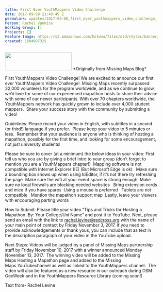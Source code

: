 ```yaml
---
title: First Ever YouthMappers Video Challenge
date: 2017-09-08 21:48:49 Z
permalink: updates/2017-09-08_first_ever_youthmappers_video_challenge_
Person: Rachel VanNice
Working Group: []
Projects: []
Feature Image: https://s3.amazonaws.com/hotwww/files/old/styles/banner/public/youthmappers.jpg
created: 1504907329
---
```


<img src="https://s3.amazonaws.com/hotwww/files/old/styles/medium/public/youthmappers_0.jpg?itok=5aAovPil" style="width:220px;height:59px" alt=""  class="image-medium" />
*Originally from Missing Maps Blog*

First YouthMappers Video Challenge!
We are excited to announce our first ever YouthMappers Video Challenge!  Missing Maps recently surpassed 32,000 volunteers for the program worldwide, and as we continue to grow, we’d love for some of our experienced mapathon hosts to share their advice with some of our newer participants. With over 70 chapters worldwide, the YouthMappers network has quickly grown to include over 4,000 student mappers.  Share your success story with the community by submitting a video!

Guidelines:
Please record your video in English, with subtitles in a second (or third!) language if you prefer.  Please keep your video to 5 minutes or less.  Remember that your audience is anyone who is thinking of hosting a mapathon, possibly for the first time, and looking for some encouragement, not just university students!

Please be sure to cover (at a minimum) the below ideas in your video:
First tell us who you are by giving a brief intro to your group (don’t forget to mention you are a YouthMappers chapter!) 
Mapping software is not compatible with Internet Explorer (IE) (But Microsoft Edge is ok)  
Make sure a bounding box shows up when using IdEditor, if it’s not there try refreshing the page 
Make sure the wifi at your event space is strong enough 
Make sure no local firewalls are blocking needed websites  
Bring extension cords and mice if you have spares 
Using a mouse is preferred  
Tablets are not compatible  
Mention the mapathon support map 
Lastly, leave your viewers with encouraging parting words 

How to Submit:
Please title your video “Tips and Tricks for Hosting a Mapathon. By: Your College/Uni Name” and post it to YouTube. Next, please send an email with the link to rachel.levine@redcross.org with the name of your main point of contact by Friday November 3, 2017. If you need to provide acknowledgements or thank yous, you can include that as text in the description paragraph of your video in the YouTube upload.

Next Steps:
Videos will be judged by a panel of Missing Maps partnership staff by Friday November 10, 2017 with a winner announced Monday November 13, 2017.  The winning video will be added to the Missing Maps Hosting a Mapathon page and added to the Missing Maps YouTubechannel as well as linked to the YouthMappers channel.  The video will also be featured as a new resource in our outreach during OSM GeoWeek and in the YouthMappers Resource Library (coming soon!)

Text from- Rachel Levine
